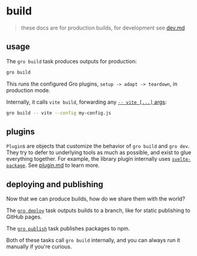 # build

> these docs are for production builds, for development see [dev.md](dev.md)

## usage

The `gro build` task produces outputs for production:

```bash
gro build
```

This runs the configured Gro plugins, `setup -> adapt -> teardown`, in production mode.

Internally, it calls `vite build`,
forwarding any [`-- vite [...]` args](https://vitejs.dev/config/):

```bash
gro build -- vite --config my-config.js
```

## plugins

`Plugin`s are objects that customize the behavior of `gro build` and `gro dev`.
They try to defer to underlying tools as much as possible, and exist to glue everything together.
For example, the library plugin internally uses
[`svelte-package`](https://kit.svelte.dev/docs/packaging).
See [plugin.md](plugin.md) to learn more.

## deploying and publishing

Now that we can produce builds, how do we share them with the world?

The [`gro deploy`](deploy.md) task outputs builds to a branch,
like for static publishing to GitHub pages.

The [`gro publish`](publish.md) task publishes packages to npm.

Both of these tasks call `gro build` internally,
and you can always run it manually if you're curious.
